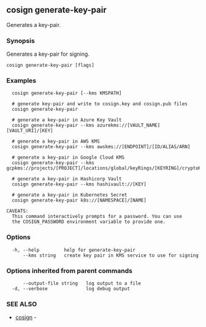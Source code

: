 ## cosign generate-key-pair

Generates a key-pair.

### Synopsis

Generates a key-pair for signing.

```
cosign generate-key-pair [flags]
```

### Examples

```
  cosign generate-key-pair [--kms KMSPATH]

  # generate key-pair and write to cosign.key and cosign.pub files
  cosign generate-key-pair

  # generate a key-pair in Azure Key Vault
  cosign generate-key-pair --kms azurekms://[VAULT_NAME][VAULT_URI]/[KEY]

  # generate a key-pair in AWS KMS
  cosign generate-key-pair --kms awskms://[ENDPOINT]/[ID/ALIAS/ARN]

  # generate a key-pair in Google Cloud KMS
  cosign generate-key-pair --kms gcpkms://projects/[PROJECT]/locations/global/keyRings/[KEYRING]/cryptoKeys/[KEY]

  # generate a key-pair in Hashicorp Vault
  cosign generate-key-pair --kms hashivault://[KEY]

  # generate a key-pair in Kubernetes Secret
  cosign generate-key-pair k8s://[NAMESPACE]/[NAME]

CAVEATS:
  This command interactively prompts for a password. You can use
  the COSIGN_PASSWORD environment variable to provide one.
```

### Options

```
  -h, --help         help for generate-key-pair
      --kms string   create key pair in KMS service to use for signing
```

### Options inherited from parent commands

```
      --output-file string   log output to a file
  -d, --verbose              log debug output
```

### SEE ALSO

* [cosign](cosign.md)	 - 

